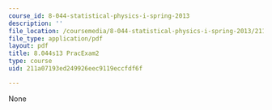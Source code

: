 ```yaml
---
course_id: 8-044-statistical-physics-i-spring-2013
description: ''
file_location: /coursemedia/8-044-statistical-physics-i-spring-2013/211a07193ed249926eec9119eccfdf6f_MIT8_044S14_practexam2_03.pdf
file_type: application/pdf
layout: pdf
title: 8.044s13 PracExam2
type: course
uid: 211a07193ed249926eec9119eccfdf6f

---
```

None